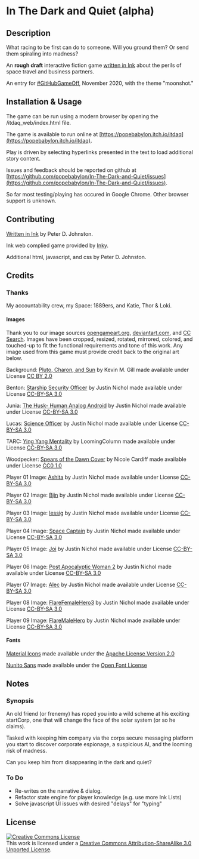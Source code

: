 # In The Dark and Quiet (alpha)

## Description

What racing to be first can do to someone.  Will you ground them?  Or send them spiraling into madness?

An **rough draft** interactive fiction game [written in Ink](https://www.inklestudios.com/ink) about the perils of space travel and business partners.

An entry for [#GitHubGameOff](https://itch.io/jam/game-off-2020), November 2020, with the theme "moonshot."

## Installation & Usage

The game can be run using a modern browser by opening the /itdaq_web/index.html file.

The game is available to run online at [https://popebabylon.itch.io/itdaq](https://popebabylon.itch.io/itdaq).

Play is driven by selecting hyperlinks presented in the text to load additional story content.

Issues and feedback should be reported on github at [https://github.com/popebabylon/In-The-Dark-and-Quiet/issues](https://github.com/popebabylon/In-The-Dark-and-Quiet/issues).

So far most testing/playing has occured in Google Chrome.  Other browser support is unknown.

## Contributing
[Written in Ink](https://www.inklestudios.com/ink) by Peter D. Johnston.

Ink web complied game provided by [Inky](https://github.com/inkle/inky).

Additional html, javascript, and css by Peter D. Johnston.

## Credits

### Thanks

My accountability crew, my Space: 1889ers, and Katie, Thor & Loki.

#### Images

Thank you to our image sources [opengameart.org](opengameart.org), [deviantart.com](deviantart.com), and [CC Search](https://ccsearch-dev.creativecommons.org/).  Images have been cropped, resized, rotated, mirrored, colored, and touched-up to fit the functional requirements and tone of this work.  Any image used from this game must provide credit back to the original art below.

Background: [Pluto, Charon, and Sun](https://www.flickr.com/photos/53460575@N03/33706795325) by Kevin M. Gill made available under License [CC BY 2.0](https://creativecommons.org/licenses/by/2.0/legalcode)

Benton: [Starship Security Officer](https://opengameart.org/content/starship-security-officer) by Justin Nichol made available under License [CC-BY-SA 3.0](http://creativecommons.org/licenses/by-sa/3.0/legalcode)

Junia: [The Husk- Human Analog Android](https://opengameart.org/content/the-husk-human-analog-android) by Justin Nichol made available under License [CC-BY-SA 3.0](http://creativecommons.org/licenses/by-sa/3.0/legalcode)

Lucas: [Science Officer](https://opengameart.org/content/science-officer) by Justin Nichol made available under License [CC-BY-SA 3.0](http://creativecommons.org/licenses/by-sa/3.0/legalcode)

TARC: [Ying Yang Mentality](https://www.deviantart.com/loomingcolumn/art/Ying-Yang-Mentality-328736932) by LoomingColumn made available under License [CC-BY-SA 3.0](https://creativecommons.org/licenses/by-sa/3.0/us/legalcode)

Woodpecker: [Spears of the Dawn Cover](https://opengameart.org/content/african-inspired-art-by-nicole-cardiff-and-sara-mirabella-spears-of-the-dawn) by Nicole Cardiff made available under License [CC0 1.0](https://creativecommons.org/publicdomain/zero/1.0/legalcode)

Player 01 Image: [Ashita](https://opengameart.org/content/flare-portrait-pack-number-four) by Justin Nichol made available under License [CC-BY-SA 3.0](http://creativecommons.org/licenses/by-sa/3.0/legalcode)

Player 02 Image: [Bjin](https://opengameart.org/content/flare-portrait-pack-number-three) by Justin Nichol made available under License [CC-BY-SA 3.0](http://creativecommons.org/licenses/by-sa/3.0/legalcode)

Player 03 Image: [lessig](https://opengameart.org/content/flare-portrait-pack-number-four) by Justin Nichol made available under License [CC-BY-SA 3.0](http://creativecommons.org/licenses/by-sa/3.0/legalcode)

Player 04 Image: [Space Captain](https://opengameart.org/content/space-captain) by Justin Nichol made available under License [CC-BY-SA 3.0](http://creativecommons.org/licenses/by-sa/3.0/legalcode)

Player 05 Image: [Joi](https://opengameart.org/content/flare-portrait-pack-number-two) by Justin Nichol made available under License [CC-BY-SA 3.0](http://creativecommons.org/licenses/by-sa/3.0/legalcode)

Player 06 Image: [Post Apocalyptic Woman 2](https://opengameart.org/content/post-apocalyptic-woman-2) by Justin Nichol made available under License [CC-BY-SA 3.0](http://creativecommons.org/licenses/by-sa/3.0/legalcode)

Player 07 Image: [Alec](https://opengameart.org/content/flare-portrait-pack-number-three) by Justin Nichol made available under License [CC-BY-SA 3.0](http://creativecommons.org/licenses/by-sa/3.0/legalcode)

Player 08 Image: [FlareFemaleHero3](https://opengameart.org/content/flare-portrait-pack-number-one) by Justin Nichol made available under License [CC-BY-SA 3.0](http://creativecommons.org/licenses/by-sa/3.0/legalcode)

Player 09 Image: [FlareMaleHero](https://opengameart.org/content/flare-portrait-pack-number-one) by Justin Nichol made available under License [CC-BY-SA 3.0](http://creativecommons.org/licenses/by-sa/3.0/legalcode)

#### Fonts

[Material Icons](https://google.github.io/material-design-icons/) made available under the [Apache License Version 2.0](https://www.apache.org/licenses/LICENSE-2.0)

[Nunito Sans](https://fonts.google.com/specimen/Nunito+Sans) made available under the [Open Font License](https://scripts.sil.org/cms/scripts/page.php?site_id=nrsi&id=OFL)

## Notes

### Synopsis

An old friend (or frenemy) has roped you into a wild scheme at his exciting startCorp, one that will change the face of the solar system (or so he claims).

Tasked with keeping him company via the corps secure messaging platform you start to discover corporate espionage, a suspicious AI, and the looming risk of madness.

Can you keep him from disappearing in the dark and quiet?

### To Do
* Re-writes on the narrative & dialog.
* Refactor state engine for player knowledge (e.g. use more Ink Lists)
* Solve javascript UI issues with desired "delays" for "typing"

## License
<a rel="license" href="http://creativecommons.org/licenses/by-sa/3.0/"><img alt="Creative Commons License" style="border-width:0" src="https://i.creativecommons.org/l/by-sa/3.0/88x31.png" /></a><br />This work is licensed under a <a rel="license" href="http://creativecommons.org/licenses/by-sa/3.0/">Creative Commons Attribution-ShareAlike 3.0 Unported License</a>.